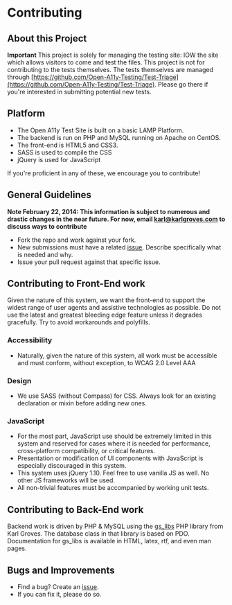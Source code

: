 # Contributing

## About this Project
**Important** This project is solely for managing the testing site: IOW the site which allows visitors to come and test the files.  This project is not for contributing to the tests themselves. The tests themselves are managed through [https://github.com/Open-A11y-Testing/Test-Triage](https://github.com/Open-A11y-Testing/Test-Triage). Please go there if you're interested in submitting potential new tests.

## Platform
* The Open A11y Test Site is built on a basic LAMP Platform. 
* The backend is run on PHP and MySQL running on Apache on CentOS.  
* The front-end is HTML5 and CSS3.
* SASS is used to compile the CSS
* jQuery is used for JavaScript

If you're proficient in any of these, we encourage you to contribute!


## General Guidelines
**Note February 22, 2014: This information is subject to numerous and drastic changes in the near future. For now, email karl@karlgroves.com to discuss ways to contribute**

* Fork the repo and work against your fork. 
* New submissions must have a related [issue](https://github.com/Open-A11y-Testing/Test-Site/issues). Describe specifically what is needed and why.
* Issue your pull request against that specific issue. 

## Contributing to Front-End work
Given the nature of this system, we want the front-end to support the widest range of user agents and assistive technologies as possible. Do not use the latest and greatest bleeding edge feature unless it degrades gracefully. Try to avoid workarounds and polyfills.

### Accessibility
* Naturally, given the nature of this system, all work must be accessible and must conform, without exception, to WCAG 2.0 Level AAA

### Design
* We use SASS (without Compass) for CSS. Always look for an existing declaration or mixin before adding new ones.

### JavaScript
* For the most part, JavaScript use should be extremely limited in this system and reserved for cases where it is needed for performance, cross-platform compatibility, or critical features.
* Presentation or modification of UI components with JavaScript is especially discouraged in this system.
* This system uses jQuery 1.10. Feel free to use vanilla JS as well. No other JS frameworks will be used.
* All non-trivial features must be accompanied by working unit tests.

## Contributing to Back-End work
Backend work is driven by PHP & MySQL using the [gs_libs](https://bitbucket.org/karlgroves/gs_libs) PHP library from Karl Groves. The database class in that library is based on PDO.  Documentation for gs_libs is available in HTML, latex, rtf, and even man pages.

## Bugs and Improvements
* Find a bug? Create an [issue](https://github.com/Open-A11y-Testing/Test-Site/issues).
* If you can fix it, please do so.

